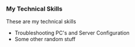 ### My Technical Skills

These are my technical skills

- Troubleshooting PC's and Server Configuration
- Some other random stuff
